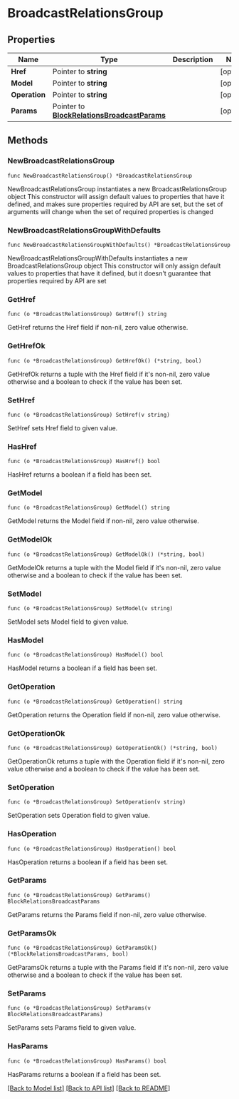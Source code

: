 # BroadcastRelationsGroup

## Properties

Name | Type | Description | Notes
------------ | ------------- | ------------- | -------------
**Href** | Pointer to **string** |  | [optional] 
**Model** | Pointer to **string** |  | [optional] 
**Operation** | Pointer to **string** |  | [optional] 
**Params** | Pointer to [**BlockRelationsBroadcastParams**](BlockRelationsBroadcastParams.md) |  | [optional] 

## Methods

### NewBroadcastRelationsGroup

`func NewBroadcastRelationsGroup() *BroadcastRelationsGroup`

NewBroadcastRelationsGroup instantiates a new BroadcastRelationsGroup object
This constructor will assign default values to properties that have it defined,
and makes sure properties required by API are set, but the set of arguments
will change when the set of required properties is changed

### NewBroadcastRelationsGroupWithDefaults

`func NewBroadcastRelationsGroupWithDefaults() *BroadcastRelationsGroup`

NewBroadcastRelationsGroupWithDefaults instantiates a new BroadcastRelationsGroup object
This constructor will only assign default values to properties that have it defined,
but it doesn't guarantee that properties required by API are set

### GetHref

`func (o *BroadcastRelationsGroup) GetHref() string`

GetHref returns the Href field if non-nil, zero value otherwise.

### GetHrefOk

`func (o *BroadcastRelationsGroup) GetHrefOk() (*string, bool)`

GetHrefOk returns a tuple with the Href field if it's non-nil, zero value otherwise
and a boolean to check if the value has been set.

### SetHref

`func (o *BroadcastRelationsGroup) SetHref(v string)`

SetHref sets Href field to given value.

### HasHref

`func (o *BroadcastRelationsGroup) HasHref() bool`

HasHref returns a boolean if a field has been set.

### GetModel

`func (o *BroadcastRelationsGroup) GetModel() string`

GetModel returns the Model field if non-nil, zero value otherwise.

### GetModelOk

`func (o *BroadcastRelationsGroup) GetModelOk() (*string, bool)`

GetModelOk returns a tuple with the Model field if it's non-nil, zero value otherwise
and a boolean to check if the value has been set.

### SetModel

`func (o *BroadcastRelationsGroup) SetModel(v string)`

SetModel sets Model field to given value.

### HasModel

`func (o *BroadcastRelationsGroup) HasModel() bool`

HasModel returns a boolean if a field has been set.

### GetOperation

`func (o *BroadcastRelationsGroup) GetOperation() string`

GetOperation returns the Operation field if non-nil, zero value otherwise.

### GetOperationOk

`func (o *BroadcastRelationsGroup) GetOperationOk() (*string, bool)`

GetOperationOk returns a tuple with the Operation field if it's non-nil, zero value otherwise
and a boolean to check if the value has been set.

### SetOperation

`func (o *BroadcastRelationsGroup) SetOperation(v string)`

SetOperation sets Operation field to given value.

### HasOperation

`func (o *BroadcastRelationsGroup) HasOperation() bool`

HasOperation returns a boolean if a field has been set.

### GetParams

`func (o *BroadcastRelationsGroup) GetParams() BlockRelationsBroadcastParams`

GetParams returns the Params field if non-nil, zero value otherwise.

### GetParamsOk

`func (o *BroadcastRelationsGroup) GetParamsOk() (*BlockRelationsBroadcastParams, bool)`

GetParamsOk returns a tuple with the Params field if it's non-nil, zero value otherwise
and a boolean to check if the value has been set.

### SetParams

`func (o *BroadcastRelationsGroup) SetParams(v BlockRelationsBroadcastParams)`

SetParams sets Params field to given value.

### HasParams

`func (o *BroadcastRelationsGroup) HasParams() bool`

HasParams returns a boolean if a field has been set.


[[Back to Model list]](../README.md#documentation-for-models) [[Back to API list]](../README.md#documentation-for-api-endpoints) [[Back to README]](../README.md)


